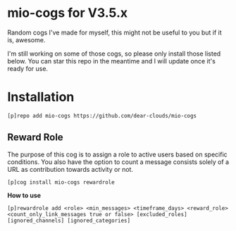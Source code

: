 # mio-cogs for V3.5.x

Random cogs I've made for myself, this might not be useful to you but if it is, awesome.

I'm still working on some of those cogs, so please only install those listed below. You can star this repo in the meantime and I will update once it's ready for use.

# Installation

```
[p]repo add mio-cogs https://github.com/dear-clouds/mio-cogs
```

## Reward Role

The purpose of this cog is to assign a role to active users based on specific conditions. You also have the option to count a message consists solely of a URL as contribution towards activity or not.

```
[p]cog install mio-cogs rewardrole
```

**How to use**
```
[p]rewardrole add <role> <min_messages> <timeframe_days> <reward_role> <count_only_link_messages true or false> [excluded_roles] [ignored_channels] [ignored_categories]
```
